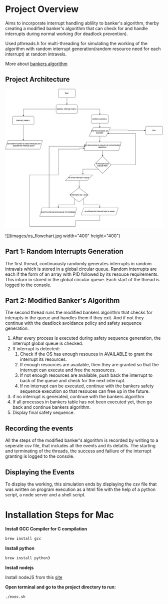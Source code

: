# Project Overview

Aims to incorporate interrupt handling ablility to banker's algorithm, therby creating a modified banker's algorithm that can check for and handle interrupts during normal working (for deadlock prevention).

Used pthreads.h for multi-threading for simulating the working of the algorithm with random interrupt generation(random resource need for each interrupt) at random intravels. 

More about [bankers algorithm](https://www.geeksforgeeks.org/bankers-algorithm-in-operating-system-2/)


## Project Architecture
<img src=images/os_flowchart.jpg>

![](images/os_flowchart.jpg width="400" height="400")

## Part 1: Random Interrupts Generation

The first thread, continuously randomly generates interrupts in random intravals which is stored in a global circular queue. Random interrupts are each if the form of an array with PID followed by its resouce requirements. This inturn in stored in the global circular queue. Each start of the thread is logged to the console.

## Part 2: Modified Banker's Algorithm

The second thread runs the modified bankers algorithm that checks for interupts in the queue and handles them if they exit. And if not they continue with the deadlock avoidance policy and safety sequence generation.

1. After every process is executed during safety sequence generation, the interrupt global queue is checked.
2. If interrupt is detected:
    1. Check if the OS has enough resouces in AVAILABLE to grant the interrupt its resources.
    2. If enough resources are available, then they are granted so that the interrupt can execute and free the ressources.
    3. If not enough resources are available, push back the interrupt to back of the queue and check for the next interrupt.
    4. If no interrupt can be executed, continue with the bankers safety sequence execution so that resouces can free up in the future.
3. if no interrupt is generated, continue with the bankers algorithm
4. If all processes in bankers table has not been executed yet, then go back and continue bankers algorithm.
5. Display final safety sequence.

## Recording the events

All the steps of the modified banker's algorithm is recorded by writing to a seperate csv file, that includes all the events and its detatils.
The starting and terminating of the threads, the success and failiure of the interrupt granting is logged to the console.

## Displaying the Events

To display the working, this simulation ends by displaying the csv file that was written on program execution as a html file with the help of a python script, a node server and a shell script.

 # Installation Steps for Mac

**Install GCC Compiler for C compilation**
```bash
brew install gcc
```

**Install python**
```bash
brew install python3
```
**Install nodejs**

Install nodeJS from this [site](https://nodejs.org/en/download/)

**Open terminal and go to the project directory to run:**
```bash
./exec.sh
```